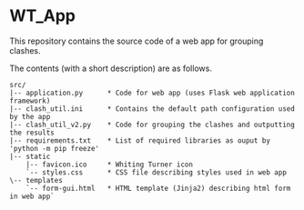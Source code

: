 # WT_App

This repository contains the source code of a web app for grouping clashes.

The contents (with a short description) are as follows.

```
src/
|-- application.py      * Code for web app (uses Flask web application framework)
|-- clash_util.ini      * Contains the default path configuration used by the app
|-- clash_util_v2.py    * Code for grouping the clashes and outputting the results
|-- requirements.txt    * List of required libraries as ouput by 'python -m pip freeze'
|-- static
    |-- favicon.ico     * Whiting Turner icon
    `-- styles.css      * CSS file describing styles used in web app
\-- templates
    `-- form-gui.html   * HTML template (Jinja2) describing html form in web app`
```
